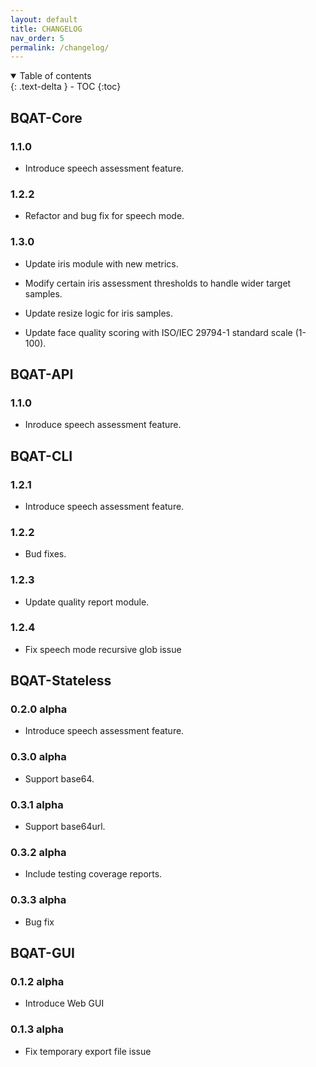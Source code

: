 ```yaml
---
layout: default
title: CHANGELOG
nav_order: 5
permalink: /changelog/
---
```


<details open markdown="block">
  <summary>
    Table of contents
  </summary>
  {: .text-delta }
- TOC
{:toc}
</details>

## BQAT-Core

### 1.1.0

+ Introduce speech assessment feature.

### 1.2.2

+ Refactor and bug fix for speech mode.

### 1.3.0

+ Update iris module with new metrics.

+ Modify certain iris assessment thresholds to handle wider target samples.

+ Update resize logic for iris samples.

+ Update face quality scoring with ISO/IEC 29794-1 standard scale (1-100).

## BQAT-API

### 1.1.0

+ Inroduce speech assessment feature.

## BQAT-CLI

### 1.2.1

+ Introduce speech assessment feature.

### 1.2.2

+ Bud fixes.

### 1.2.3

+ Update quality report module.

### 1.2.4

+ Fix speech mode recursive glob issue

## BQAT-Stateless

### 0.2.0 alpha

+ Introduce speech assessment feature.

### 0.3.0 alpha

+ Support base64.

### 0.3.1 alpha

+ Support base64url.

### 0.3.2 alpha

+ Include testing coverage reports.

### 0.3.3 alpha

+ Bug fix

## BQAT-GUI

### 0.1.2 alpha

+ Introduce Web GUI

### 0.1.3 alpha

+ Fix temporary export file issue
